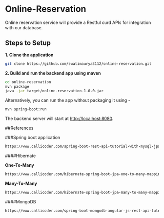 # Online-Reservation

Online reservation service will provide a Restful curd APIs for integration with our database.

## Steps to Setup

**1. Clone the application**

```bash
git clone https://github.com/swatimaurya3112/online-reservation.git
```

**2. Build and run the backend app using maven**

```bash
cd online-reservation
mvn package
java -jar target/online-reservation-1.0.0.jar
```

Alternatively, you can run the app without packaging it using -

```bash
mvn spring-boot:run
```

The backend server will start at <http://localhost:8080>.

##References

###Spring boot application
 ```bash
https://www.callicoder.com/spring-boot-rest-api-tutorial-with-mysql-jpa-hibernate/
```

####Hibernate

**One-To-Many**
```bash
https://www.callicoder.com/hibernate-spring-boot-jpa-one-to-many-mapping-example/
```

**Many-To-Many**

```bash
https://www.callicoder.com/hibernate-spring-boot-jpa-many-to-many-mapping-example/
```

####MongoDB

```bash
https://www.callicoder.com/spring-boot-mongodb-angular-js-rest-api-tutorial/
```